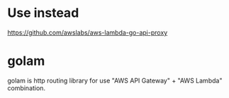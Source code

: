 # Use instead
https://github.com/awslabs/aws-lambda-go-api-proxy

# golam
golam is http routing library for use "AWS API Gateway" + "AWS Lambda" combination.


